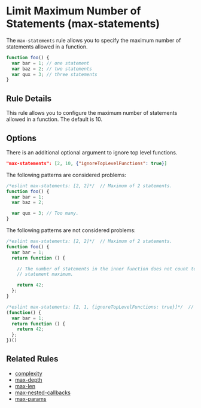 # Limit Maximum Number of Statements (max-statements)

The `max-statements` rule allows you to specify the maximum number of statements allowed in a function.

```js
function foo() {
  var bar = 1; // one statement
  var baz = 2; // two statements
  var qux = 3; // three statements
}
```

## Rule Details

This rule allows you to configure the maximum number of statements allowed in a function.  The default is 10.

## Options

There is an additional optional argument to ignore top level functions.

```json
"max-statements": [2, 10, {"ignoreTopLevelFunctions": true}]
```

The following patterns are considered problems:

```js
/*eslint max-statements: [2, 2]*/  // Maximum of 2 statements.
function foo() {
  var bar = 1;
  var baz = 2;

  var qux = 3; // Too many.
}
```

The following patterns are not considered problems:

```js
/*eslint max-statements: [2, 2]*/  // Maximum of 2 statements.
function foo() {
  var bar = 1;
  return function () {

    // The number of statements in the inner function does not count toward the
    // statement maximum.

    return 42;
  };
}
```

```js
/*eslint max-statements: [2, 1, {ignoreTopLevelFunctions: true}]*/  // Maximum of 1 statement.
(function() {
  var bar = 1;
  return function () {
    return 42;
  };
})()
```

## Related Rules

* [complexity](complexity.md)
* [max-depth](max-depth.md)
* [max-len](max-len.md)
* [max-nested-callbacks](max-nested-callbacks.md)
* [max-params](max-params.md)

